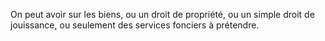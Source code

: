   
 On peut avoir sur les biens, ou un droit de propriété, ou un simple droit de jouissance, ou seulement des services fonciers à prétendre.  

  
